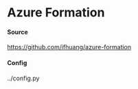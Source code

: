 # Azure Formation

#### Source
https://github.com/ifhuang/azure-formation

#### Config
../config.py
